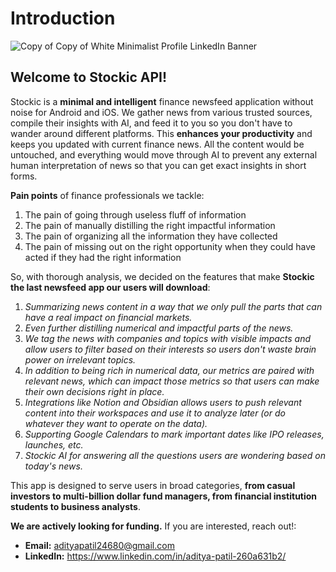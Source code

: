 # Introduction

![Copy of Copy of White Minimalist Profile LinkedIn Banner](https://github.com/user-attachments/assets/c78e390c-9039-463e-b66e-ce80e004d84e)

## Welcome to Stockic API! 

Stockic is a **minimal and intelligent** finance newsfeed application without noise for Android and iOS. We gather news from various trusted sources, compile their insights with AI, and feed it to you so you don't have to wander around different platforms. This **enhances your productivity** and keeps you updated with current finance news. All the content would be untouched, and everything would move through AI to prevent any external human interpretation of news so that you can get exact insights in short forms.     

**Pain points** of finance professionals we tackle:
1. The pain of going through useless fluff of information
2. The pain of manually distilling the right impactful information 
3. The pain of organizing all the information they have collected
4. The pain of missing out on the right opportunity when they could have acted if they had the right information

So, with thorough analysis, we decided on the features that make **Stockic the last newsfeed app our users will download**:
1. _Summarizing news content in a way that we only pull the parts that can have a real impact on financial markets._
2. _Even further distilling numerical and impactful parts of the news._
3. _We tag the news with companies and topics with visible impacts and allow users to filter based on their interests so users don't waste brain power on irrelevant topics._ 
4. _In addition to being rich in numerical data, our metrics are paired with relevant news, which can impact those metrics so that users can make their own decisions right in place._
5. _Integrations like Notion and Obsidian allows users to push relevant content into their workspaces and use it to analyze later (or do whatever they want to operate on the data)._
6. _Supporting Google Calendars to mark important dates like IPO releases, launches, etc._
7. _Stockic AI for answering all the questions users are wondering based on today's news._

This app is designed to serve users in broad categories, **from casual investors to multi-billion dollar fund managers, from financial institution students to business analysts**. 

**We are actively looking for funding.** If you are interested, reach out!: 
  - **Email:** adityapatil24680@gmail.com
  - **LinkedIn:** https://www.linkedin.com/in/aditya-patil-260a631b2/
